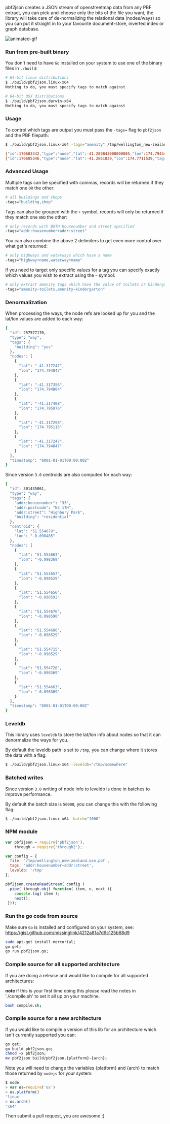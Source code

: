 
pbf2json creates a JSON stream of openstreetmap data from any PBF extract, you can pick-and-choose only the bits of the file you want, the library will take care of de-normalizing the relational data (nodes/ways) so you can put it straight in to your favourite document-store, inverted index or graph database.

![animated-gif](http://missinglink.embed.s3.amazonaws.com/pbf2json.gif)

### Run from pre-built binary

You don't need to have `Go` installed on your system to use one of the binary files in `./build`:

```bash
# 64-bit linux distributions
$ ./build/pbf2json.linux-x64
Nothing to do, you must specify tags to match against
```

```bash
# 64-bit OSX distributions
$ ./build/pbf2json.darwin-x64
Nothing to do, you must specify tags to match against
```

### Usage

To control which tags are output you must pass the `-tags=` flag to `pbf2json` and the PBF filepath:

```bash
$ ./build/pbf2json.linux-x64 -tags="amenity" /tmp/wellington_new-zealand.osm.pbf
```
```bash
{"id":170603342,"type":"node","lat":-41.289843000000005,"lon":174.7944402,"tags":{"amenity":"fountain","created_by":"Potlatch 0.5d","name":"Oriental Bay Fountain","source":"knowledge"},"timestamp":"0001-01-01T00:00:00Z"}
{"id":170605346,"type":"node","lat":-41.2861039,"lon":174.7711539,"tags":{"amenity":"fountain","created_by":"Potlatch 0.10c","source":"knowledge"},"timestamp":"0001-01-01T00:00:00Z"}
```

### Advanced Usage

Multiple tags can be specified with commas, records will be returned if they match one `OR` the other:

```bash
# all buildings and shops
-tags="building,shop"
```

Tags can also be grouped with the `+` symbol, records will only be returned if they match one `AND` the other:

```bash
# only records with BOTH housenumber and street specified
-tags="addr:housenumber+addr:street"
```

You can also combine the above 2 delimiters to get even more control over what get's returned:

```bash
# only highways and waterways which have a name
-tags="highway+name,waterway+name"
```

If you need to target only specific values for a tag you can specify exactly which values you wish to extract using the `~` symbol:

```bash
# only extract amenity tags which have the value of toilets or kindergarten
-tags="amenity~toilets,amenity~kindergarten"
```

### Denormalization

When processing the ways, the node refs are looked up for you and the lat/lon values are added to each way:

```bash
{
  "id": 257577170,
  "type": "way",
  "tags": {
    "building": "yes"
  },
  "nodes": [
    {
      "lat": "-41.317247",
      "lon": "174.794847"
    },
    {
      "lat": "-41.317356",
      "lon": "174.794804"
    },
    {
      "lat": "-41.317408",
      "lon": "174.795076"
    },
    {
      "lat": "-41.317298",
      "lon": "174.795115"
    },
    {
      "lat": "-41.317247",
      "lon": "174.794847"
    }
  ],
  "timestamp": "0001-01-01T00:00:00Z"
}
```

Since version `3.0` centroids are also computed for each way:

```bash
{
  "id": 301435061,
  "type": "way",
  "tags": {
    "addr:housenumber": "33",
    "addr:postcode": "N5 1TH",
    "addr:street": "Highbury Park",
    "building": "residential"
  },
  "centroid": {
    "lat": "51.554679",
    "lon": "-0.098485"
  },
  "nodes": [
    {
      "lat": "51.554663",
      "lon": "-0.098369"
    },
    {
      "lat": "51.554657",
      "lon": "-0.098529"
    },
    {
      "lat": "51.554656",
      "lon": "-0.098592"
    },
    {
      "lat": "51.554676",
      "lon": "-0.098590"
    },
    {
      "lat": "51.554680",
      "lon": "-0.098529"
    },
    {
      "lat": "51.554715",
      "lon": "-0.098529"
    },
    {
      "lat": "51.554720",
      "lon": "-0.098369"
    },
    {
      "lat": "51.554663",
      "lon": "-0.098369"
    }
  ],
  "timestamp": "0001-01-01T00:00:00Z"
}
```

### Leveldb

This library uses `leveldb` to store the lat/lon info about nodes so that it can denormalize the ways for you.

By default the leveldb path is set to `/tmp`, you can change where it stores the data with a flag:

```bash
$ ./build/pbf2json.linux-x64 -leveldb="/tmp/somewhere"
```

### Batched writes

Since version `3.0` writing of node info to leveldb is done in batches to improve performance.

By default the batch size is `50000`, you can change this with the following flag:

```bash
$ ./build/pbf2json.linux-x64 -batch="1000"
```

### NPM module

```javascript
var pbf2json = require('pbf2json'),
    through = require('through2');

var config = {
  file: '/tmp/wellington_new-zealand.osm.pbf',
  tags: 'addr:housenumber+addr:street',
  leveldb: '/tmp'
};

pbf2json.createReadStream( config )
 .pipe( through.obj( function( item, e, next ){
    console.log( item );
    next();
 }));
```

### Run the go code from source

Make sure `Go` is installed and configured on your system, see: https://gist.github.com/missinglink/4212a81a7d9c125b68d9

```bash
sudo apt-get install mercurial;
go get;
go run pbf2json.go;
```

### Compile source for all supported architecture

If you are doing a release and would like to compile for all supported architectures:

**note** if this is your first time doing this please read the notes in './compile.sh' to set it all up on your machine.

```bash
bash compile.sh;
```

### Compile source for a new architecture

If you would like to compile a version of this lib for an architecture which isn't currently supported you can:

```bash
go get;
go build pbf2json.go;
chmod +x pbf2json;
mv pbf2json build/pbf2json.{platform}-{arch};
```

Note you will need to change the variables {platform} and {arch} to match those returned by `nodejs` for your system:

```javascript
$ node
> var os=require('os')
> os.platform()
'linux'
> os.arch()
'x64'
```

Then submit a pull request, you are awesome ;)